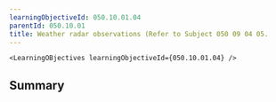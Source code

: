 ```yaml
---
learningObjectiveId: 050.10.01.04
parentId: 050.10.01
title: Weather radar observations (Refer to Subject 050 09 04 05.
---
```


```tsx eval
<LearningOBjectives learningObjectiveId={050.10.01.04} />
```

## Summary
